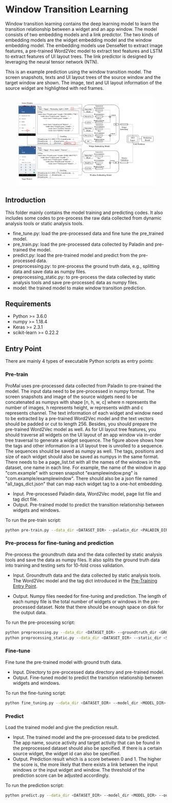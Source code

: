# Window Transition Learning

Window transition learning contains the deep learning model to learn the transition relationship between a widget and an app window. The model consists of two embedding models and a link predictor. The two kinds of embedding models are the widget embedding model and the window embedding model. The embedding models use DenseNet to extract image features, a pre-trained Word2Vec model to extract text features and LSTM to extract features of UI layout trees. The link predictor is designed by leveraging the neural tensor network (NTN).

This is an example prediction using the window transition model. The screen snapshots, texts and UI layout trees of the source window and the target window are shown. The image, text and UI layout information of the source widget are highlighted with red frames.

<figure>
    <img src="prediction-example.png" width=800>
</figure>

## Introduction

This folder mainly contains the model training and predicting codes. It also includes some codes to pre-process the raw data collected from dynamic analysis tools or static analysis tools.

+ fine_tune.py: load the pre-processed data and fine tune the pre_trained model.
+ pre_train.py: load the pre-processed data collected by Paladin and pre-trained the model.
+ predict.py: load the pre-trained model and predict from the pre-processed data.
+ preprocessing.py: to pre-process the ground truth data, e.g., splitting data and save data as numpy files.
+ preprocessing_static.py: to pre-process the data collected by static analysis tools and save pre-processed data as numpy files.
+ model: the trained model to make window transition prediction.

## Requirements

+ Python >= 3.6.0
+ numpy >= 1.18.4
+ Keras >= 2.3.1
+ scikit-learn >= 0.22.2

## Entry Point

There are mainly 4 types of executable Python scripts as entry points:

### Pre-train

ProMal uses pre-processed data collected from Paladin to pre-trained the model. The input data need to be pre-processed in numpy format.
The screen snapshots and image of the source widgets need to be concatenated as numpys with shape [n, h, w, c] where n represents the number of images, h represents height, w represents width and c represents channel. 
The text information of each widget and window need to be extracted by a pre-trained Word2Vec model and the text vectors should be padded or cut to length 256. Besides, you should prepare the pre-trained Word2Vec model as well. 
As for UI layout tree features, you should traverse all widgets on the UI layout of an app window via in-order tree traversal to generate a widget sequence. The figure above shows how the tags and other information in a UI layout tree is unrolled to a sequence. The sequences should be saved as numpy as well. The tags, positions and size of each widget should also be saved as numpys in the same format. 
There needs to be a page_list.txt with all the names of the windows in the dataset, one name in each line. For example, the name of the window in app "com.example" with screen snapshot "examplewindow.png" is "com.example/examplewindow". There should also be a json file named "all_tags_dict.json" that can map each widget tag to a one-hot embedding. 

+ Input.
Pre-processed Paladin data, Word2Vec model, page list file and tag dict file.
+ Output.
Pre-trained model to predict the transition relationship between widgets and windows.

To run the pre-train script:

```bash
python pre-train.py --data_dir <DATASET_DIR> --paladin_dir <PALADIN_DIR> --output_dir <OUTPUT_DIR>
```

### Pre-process for fine-tuning and prediction

Pre-process the groundtruth data and the data collected by static analysis tools and save the data as numpy files. It also splits the ground truth data into training and testing sets for 10-fold cross validation.

+ Input.
Groundtruth data and the data collected by static analysis tools. The Word2Vec model and the tag dict introduced in the [Pre-Training Entry Point](https://github.com/ICSE2021Promal/Promal/tree/master/WindowTransitionLearning#pre-train).

+ Output.
Numpy files needed for fine-tuning and prediction. The length of each numpy file is the total number of widgets or windows in the pre-processed dataset. Note that there should be enough space on disk for the output data.

To run the pre-processing script:

```bash
python preprocessing.py --data_dir <DATASET_DIR> --groundtruth_dir <GROUNDTRUTH_DIR> --output_dir <OUTPUT_DIR>
python preprocessing_static.py --data_dir <DATASET_DIR> --static_dir <STATIC_DIR> --output_dir <OUTPUT_DIR>
```

### Fine-tune

Fine tune the pre-trained model with ground truth data.

+ Input.
Directory to pre-processed data directory and pre-trained model.
+ Output.
Fine-tuned model to predict the transition relationship between widgets and windows.

To run the fine-tuning script:

```bash
python fine_tuning.py --data_dir <DATASET_DIR> --model_dir <MODEL_DIR> --output_dir <OUTPUT_DIR>
```

### Predict

Load the trained model and give the prediction result.

+ Input.
The trained model and the pre-processed data to be predicted. The app name, source activity and target activity that can be found in the preprocessed dataset should also be specified. If there is a certain source widget, the widget id can also be specified.
+ Output.
Prediction result which is a score between 0 and 1. The higher the score is, the more likely that there exists a link between the input windows or the input widget and window. The threshold of the prediction score can be adjusted accordingly.

To run the prediction script:

```bash
python predict.py --data_dir <DATASET_DIR> --model_dir <MODEL_DIR> --output_dir <OUTPUT_DIR> --app <APP> --widget_name <OUTPUT_DIR> --source_activity <SOURCE_ACTIVITY> --target_actiivty <TARGET_ACTIVITY>
```
